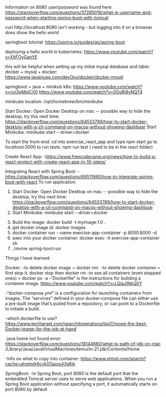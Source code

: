 Information on 8080 user/password was found here: https://stackoverflow.com/questions/37285016/what-is-username-and-password-when-starting-spring-boot-with-tomcat

curl http://localhost:8080 isn't working - but logging into it on a browser does show the hello world

springboot tutorial: https://spring.io/guides/gs/spring-boot

deploying a hello world in kubernetes: https://www.youtube.com/watch?v=XltFOyGanYE

this will be helpful when setting up my initial mysql database and table:
docker + mysql + docker: https://www.javainuse.com/devOps/docker/docker-mysql

springboot + java + minikub k8s: https://www.youtube.com/watch?v=cvi3pMelCV0
https://www.youtube.com/watch?v=0GgBi8yNQT4

<!--


 -->

minikube location: /opt/homebrew/bin/minikube

Start Docker: Open Docker Desktop on mac
-- possible way to hide the desktop, try this next time: https://stackoverflow.com/questions/64533789/how-to-start-docker-desktop-with-a-cli-command-on-macos-without-showing-dashboar
Start Minikube: minikube start --driver=docker

<!-- 


 -->

To start the front-end: cd into exercise_react_app and type npm start
go to localhost:3000
to run tests: npm run test ( need to be in the react folder)
<!-- 


 -->

Create React App:
-https://www.freecodecamp.org/news/how-to-build-a-react-project-with-create-react-app-in-10-steps/

<!-- 


 -->

Integrating React with Spring Boot:
-https://stackoverflow.com/questions/69511990/how-to-integrate-spring-boot-with-react
To run application:

1. Start Docker: Open Docker Desktop on mac
   -- possible way to hide the desktop, try this next time: https://stackoverflow.com/questions/64533789/how-to-start-docker-desktop-with-a-cli-command-on-macos-without-showing-dashboar
2. Start Minikube: minikube start --driver=docker
 <!-- if image and or container don't exist doesnt exist  then do steps 3-4-->
3. Build the image: docker build -t myimage:1.0 .
4. get docker image id: docker images
5. docker container run --name exercise-app-container -p 8000:8000 -d <docker image id>
6. exec into your docker container: docker exec -it exercise-app-container sh
7. ./mvnw spring-boot:run

Things I have learned:

Docker:
-to delete docker image = docker rmi <image id>
-to delete docker container = first stop it. docker stop <container name> then docker rm <container name>
-to see all containers (even stopped ones) = docker ps -a
-“Dockerfile” is the instructions for building a container image. https://www.youtube.com/watch?v=LQjaJINkQXY

-“docker-compose.yml” is a configuration for launching containers from images. The “services” defined in your docker-compose file can either use a pre-built image that’s pulled from a repository, or can point to a Dockerfile to initiate a build.

-which dockerfile to use? https://www.techtarget.com/searchitoperations/tip/Choose-the-best-Docker-image-for-the-job-at-hand

-java home not found error: https://stackoverflow.com/questions/18144660/what-is-path-of-jdk-on-mac
/Library/Java/JavaVirtualMachines/temurin-21.jdk/Contents/Home

-Info on what to copy into container: https://www.phind.com/search?cache=ahstmilr6cvk07axos43g6jk

SpringBoot:
-In Spring Boot, port 8080 is the default port that the embedded Tomcat server uses to serve web applications. When you run a Spring Boot application without specifying a port, it automatically starts on port 8080 by default
